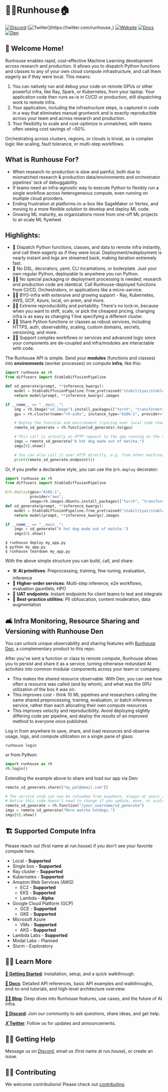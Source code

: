 # 🏃‍♀️Runhouse🏠

[![Discord](https://dcbadge.vercel.app/api/server/RnhB6589Hs?compact=true&style=flat)](https://discord.gg/RnhB6589Hs)
[![Twitter](https://img.shields.io/twitter/url/https/twitter.com/runhouse_.svg?style=social&label=@runhouse_)](https://twitter.com/runhouse_)
[![Website](https://img.shields.io/badge/run.house-green)](https://www.run.house)
[![Docs](https://img.shields.io/badge/docs-blue)](https://www.run.house/docs)
[![Den](https://img.shields.io/badge/runhouse_den-purple)](https://www.run.house/login)

## 👵 Welcome Home!
Runhouse enables rapid, cost-effective Machine Learning development across research and production.
It allows you to dispatch Python functions and classes to any of your own cloud compute infrastructure, and call them
eagerly as if they were local. This means:
1. You can natively run and debug your code on remote GPUs or other powerful infra, like Ray, Spark, or Kubernetes,
from your laptop. Your application code then runs as-is in CI/CD or production, still dispatching work to remote infra.
2. Your application, including the infrastructure steps, is captured in code in a way that eliminates manual gruntwork
and is exactly reproducible across your team and across research and production.
3. Your flexibility to scale and cost-optimize is unmatched, with teams often seeing cost savings of ~50%.

Orchestrating across clusters, regions, or clouds is trivial, as is complex logic like scaling, fault
tolerance, or multi-step workflows.

## What is Runhouse For?
* When research-to-production is slow and painful, both due to mismatched research & production data/environments and orchestrator pipelines' lack of debuggability.
* If teams need an infra-agnostic way to execute Python to flexibly run a single workflow across heterogeneous compute, even running on multiple cloud providers.
* Ending frustration at platforms-in-a-box like SageMaker or Vertex, and moving to a more flexible solution to develop and deploy ML code.
* Growing ML maturity, as organizations move from one-off ML projects to at-scale ML flywheel.

## Highlights:
* 🚀 Dispatch Python functions, classes, and data to remote infra instantly, and call them eagerly as if they were local. Deployment/redeployment is nearly instant and logs are streamed back, making iteration extremely fast.
* 🐍 No DSL, decorators, yaml, CLI incantations, or boilerplate. Just your own regular Python, deployable to anywhere you run Python.
* 👩‍🔬 No special packaging or deployment processing is needed; research and production code are identical. Call Runhouse-deployed functions from CI/CD, Orchestrators, or applications like a micro-service.
* 👩‍🎓 BYO-infra with extensive and growing support - Ray, Kubernetes, AWS, GCP, Azure, local, on-prem, and more.
* 👩‍🚀 Extreme reproducibility and portability. There's no lock-in, because when you want to shift, scale, or pick the cheapest pricing, changing infra is as easy as changing 1 line specifying a different cluster.
* 👷‍♀️ Share Python functions or classes as robust services, including HTTPS, auth, observability, scaling, custom domains, secrets, versioning, and more.
* 👩‍🍳 Support complex workflows or services and advanced logic since your components are de-coupled and infra/modules are interactable with code.

The Runhouse API is simple. Send your **modules** (functions and classes) into **environments** (worker processes) on compute
**infra**, like this:

```python
import runhouse as rh
from diffusers import StableDiffusionPipeline

def sd_generate(prompt, **inference_kwargs):
    model = StableDiffusionPipeline.from_pretrained("stabilityai/stable-diffusion-2-base").to("cuda")
    return model(prompt, **inference_kwargs).images

if __name__ == "__main__":
    img = rh.Image("sd_image").install_packages(["torch", "transformers", "diffusers"])
    gpu = rh.cluster(name="rh-a10x", instance_type="A10G:1", provider="aws", image=img).up_if_not()

    # Deploy the function and environment (syncing over local code changes and installing dependencies)
    remote_sd_generate = rh.function(sd_generate).to(gpu)

    # This call is actually an HTTP request to the app running on the remote server
    imgs = remote_sd_generate("A hot dog made out of matcha.")
    imgs[0].show()

    # You can also call it over HTTP directly, e.g. from other machines or languages
    print(remote_sd_generate.endpoint())
```

Or, if you prefer a declarative style, you can use the `@rh.deploy` decorator:

```python
import runhouse as rh
from diffusers import StableDiffusionPipeline

@rh.deploy(gpus="A10G:1",
           provider="aws",
           image=rh.images.Ubuntu.install_packages(["torch", "transformers", "diffusers"]))
def sd_generate(prompt, **inference_kwargs):
    model = StableDiffusionPipeline.from_pretrained("stabilityai/stable-diffusion-2-base").to("cuda")
    return model(prompt, **inference_kwargs).images

if __name__ == "__main__":
    imgs = sd_generate("A hot dog made out of matcha.")
    imgs[0].show()
```

```commandline
$ runhouse deploy my_app.py
$ python my_app.py
$ runhouse teardown my_app.py
```

With the above simple structure you can build, call, and share:
* 🛠️ **AI primitives**: Preprocessing, training, fine-tuning, evaluation, inference
* 🚀 **Higher-order services**: Multi-step inference, e2e workflows, evaluation gauntlets, HPO
* 🧪 **UAT endpoints**: Instant endpoints for client teams to test and integrate
* 🦺 **Best-practice utilities**: PII obfuscation, content moderation, data augmentation


## 🛋️ Infra Monitoring, Resource Sharing and Versioning with Runhouse Den

You can unlock unique observability and sharing features with
[Runhouse Den](https://www.run.house/dashboard), a complementary product to this repo.

After you've sent a function or class to remote compute, Runhouse allows you to persist and share it as
a service, turning otherwise redundant AI activities into common modular components across your team or company.
* This makes the shared resource observable. With Den, you can see how often a resource was called (and by whom), and what was the GPU utilization of the box it was on.
* This improves cost - think 10 ML pipelines and researchers calling the same shared preprocessing, training, evaluation, or batch inference service, rather than each allocating their own compute resources
* This improves velocity and reproducibility. Avoid deploying slightly differing code per pipeline, and deploy the results of an improved method to everyone once published.

Log in from anywhere to save, share, and load resources and observe usage, logs, and compute utilization on a single pane of glass:
```shell
runhouse login
```
or from Python:
```python
import runhouse as rh
rh.login()
```

Extending the example above to share and load our app via Den:

```python
remote_sd_generate.share(["my_pal@email.com"])

# The service stub can now be reloaded from anywhere, always at yours and your collaborators' fingertips
# Notice this code doesn't need to change if you update, move, or scale the service
remote_sd_generate = rh.function("/your_username/sd_generate")
imgs = remote_sd_generate("More matcha hotdogs.")
imgs[0].show()
```

## <h2 id="supported-infra"> 🏗️ Supported Compute Infra </h2>

Please reach out (first name at run.house) if you don't see your favorite compute here.
  - Local - **Supported**
  - Single box - **Supported**
  - Ray cluster - **Supported**
  - Kubernetes - **Supported**
  - Amazon Web Services (AWS)
    - EC2 - **Supported**
    - EKS - **Supported**
    - Lambda - **Alpha**
  - Google Cloud Platform (GCP)
    - GCE - **Supported**
    - GKE - **Supported**
  - Microsoft Azure
    - VMs - **Supported**
    - AKS - **Supported**
  - Lambda Labs - **Supported**
  - Modal Labs - Planned
  - Slurm - Exploratory

## 👨‍🏫 Learn More

[**🐣 Getting Started**](https://www.run.house/docs/tutorials/quick-start-cloud): Installation, setup, and a quick walkthrough.

[**📖 Docs**](https://www.run.house/docs):
Detailed API references, basic API examples and walkthroughs, end-to-end tutorials, and high-level architecture overview.

[**👩‍💻 Blog**](https://www.run.house/blog): Deep dives into Runhouse features, use cases, and the future of AI
infra.

[**👾 Discord**](https://discord.gg/RnhB6589Hs): Join our community to ask questions, share ideas, and get help.

[**𝑋 Twitter**](https://twitter.com/runhouse_): Follow us for updates and announcements.

## 🙋‍♂️ Getting Help

Message us on [Discord](https://discord.gg/RnhB6589Hs), email us (first name at run.house), or create an issue.

## 👷‍♀️ Contributing

We welcome contributions! Please check out [contributing](CONTRIBUTING.md).
